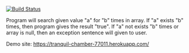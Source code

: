 [![Build Status](https://travis-ci.com/furkanorten/MyProject.svg?branch=main)](https://travis-ci.com/furkanorten/MyProject)

Program will search given value "a" for "b" times in array. If "a" exists "b" times, then program gives the result "true". If "a" not exists "b" times or array is null, then an exception sentence will given to user. 

Demo site: https://tranquil-chamber-77011.herokuapp.com/